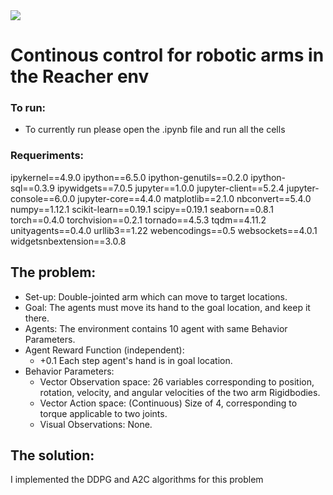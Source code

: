 <img src="https://camo.githubusercontent.com/7ad5cdff66f7229c4e9822882b3c8e57960dca4e/68747470733a2f2f73332e616d617a6f6e6177732e636f6d2f766964656f2e756461636974792d646174612e636f6d2f746f706865722f323031382f4a756e652f35623165613737385f726561636865722f726561636865722e676966">


# Continous control for robotic arms in the Reacher env



### To run:
- To currently run please open the .ipynb file and run all the cells


### Requeriments:
ipykernel==4.9.0
ipython==6.5.0
ipython-genutils==0.2.0
ipython-sql==0.3.9
ipywidgets==7.0.5
jupyter==1.0.0
jupyter-client==5.2.4
jupyter-console==6.0.0
jupyter-core==4.4.0
matplotlib==2.1.0
nbconvert==5.4.0
numpy==1.12.1
scikit-learn==0.19.1
scipy==0.19.1
seaborn==0.8.1
torch==0.4.0
torchvision==0.2.1
tornado==4.5.3
tqdm==4.11.2
unityagents==0.4.0
urllib3==1.22
webencodings==0.5
websockets==4.0.1
widgetsnbextension==3.0.8


## The problem:
* Set-up: Double-jointed arm which can move to target locations.
* Goal: The agents must move its hand to the goal location, and keep it there.
* Agents: The environment contains 10 agent with same Behavior Parameters.
* Agent Reward Function (independent):
    * +0.1 Each step agent's hand is in goal location.
* Behavior Parameters:
    * Vector Observation space: 26 variables corresponding to position, rotation, velocity, and angular velocities of the two arm Rigidbodies.
    * Vector Action space: (Continuous) Size of 4, corresponding to torque applicable to two joints.
    * Visual Observations: None.


## The solution:
I implemented the DDPG and A2C algorithms for this problem